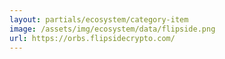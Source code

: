 ```yaml
---
layout: partials/ecosystem/category-item
image: /assets/img/ecosystem/data/flipside.png
url: https://orbs.flipsidecrypto.com/
---
```

